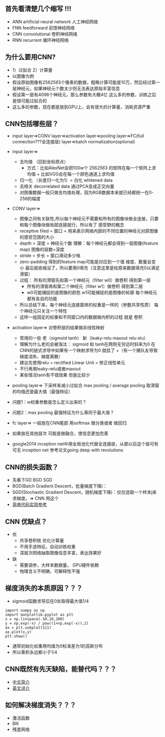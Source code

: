 ## 首先看清楚几个缩写 !!!
+ ANN artificial neural network 人工神经网络 
+ FNN feedforward 前馈神经网络 
+ CNN convolutional 卷积神经网络 
+ RNN recurrent 循环神经网络

## 为什么要用CNN? 
+ 1）过拟合 2）计算量
+ 以图像为例
+ 假设原始图像有256*256*3个像素的数据，粗略计算可能是10万，然后经过第一层神经元，如果神经元个数太少则无法表达原始丰富信息
+ 假设第一层有4096个神经元，那么参数有大概4亿 这么多的参数，训练之后是很可能过拟合的
+ 这么多的参数，现在都是放到GPU上，会有很大的计算量，消耗资源严重

## CNN包括哪些层？
+ input layer=>CONV layer=>activation layer=>pooling layer=>FC(full connection???全连接层) layer=>batch normalization(optional)
+ input layer=> 
  + 去均值 （回到坐标原点） 
    + 方式：比如AlexNet会把100w个 256*256*3 的矩阵在每一个矩阵上求均值
          + 比如VGG会在每一个颜色通道上求均值
  + 归一化 （长度归一化为1）=   白化 whitened data
  + 去相关 decorrelated data 通过PCA变成正交向量 
  + 对图像数据一般只做去均值处理，因为RGB数据本来就已经都统一在0-256的幅度
  
+ CONV layer=>
  + 图像之间有关联性,所以每个神经元不需要和所有的图像块做全连接，只要和每个图像块做局部连接就行，所以有了 感受野的概念
  + receptive filed = 窗口 = 用来表示网络内部的不同位置的神经元对原图像的感受范围的大小
  + depth = 深度 = 神经元个数 理解：每个神经元都会得到一层图像(feature map) 图像的层数=深度
  + stride = 步长 = 窗口滑动多少格
  + zero-padding 得到的feature map可能是对应到一个值 维度、数量会变小 最后就收缩没了，所以要用0填充（注意这里是给原来数据填充0以满足滑窗）
  + 过程： 所有的滑窗先和第一个神经元（filter w0）做卷积 得到第一层
       + 所有的滑窗再和第二个神经元（filter w1）做卷积 得到第二层
       + w0可能捕捉的是图像的颜色  w1可能捕捉的是图像的轮廓 每个神经元都有各自的功能
  + 所以总结下来，每个神经元连接窗体的权重是一样的（参数共享性质） 每个神经元只关注一个特性 
  + 这样一组固定的权重和不同窗口内的数据做内积的过程 就是 卷积

+ activation layer=> 对卷积层的结果做非线性映射  
  + 常用的一些 老（sigmoid  tanh） 新（leaky-relu maxout relu elu）
  + 理解为什么老的会被淘汰： sigmoid 和 tanh在两侧无穷远时斜率为0 在CNN的链式求导中如果有一个映射求导为0 就挂了
  +（有一个猪队友导致梯度消失、梯度离散）
  + 建议先使用relu = rectified Linear Unit = 修正线性单元
  + 不行再用leaky-relu或者maxout
  + 某些情况tanh有不错效果 但是比较少
  
+ pooling layer=> 下采样来减小过拟合 max pooling / average pooling  取滑窗的均值还是最大值（最强特征）
 + 问题1：w权重参数是怎么定义出来的？
 + 问题2：max pooling 最强特征为什么等同于最大值？
 
+ fc layer=> 一般放在CNN尾部 用softmax 做分类或者 做回归
 + 如果放在其他层次 可能是做融合，使信息更加完善
 + google2014 inception net中用全局池化代替全连接层，从那以后这个层可有可无 inception net 参考论文going deep with revolutions

##  CNN的损失函数？
+ 先看下GD BGD SGD
+ BGD(Batch Gradient Descent，批量梯度下降)：
+ SGD(Stochastic Gradient Descent，随机梯度下降)：仅仅选取一个样本j来求梯度。=> CNN 用这个
+ [简单代码实现参考](https://github.com/Malvtrics/ML/blob/master/%E5%87%A0%E7%A7%8D%E9%9A%8F%E6%9C%BA%E6%A2%AF%E5%BA%A6%E4%B8%8B%E9%99%8D%E8%AF%95%E9%AA%8C.py)

## CNN 优缺点？
+ 优
  + 共享卷积核 优化计算量 
  + 不用手选特征，自动训练权重  
  + 深层次网络抽取图像信息丰富，表达效果好
+ 缺
  + 需要调参，大样本数据量， GPU硬件依赖
  + 物理含义不明确，可解释性不强

## 梯度消失的本质原因？？？
+ sigmoid函数求导后在0处取得最大值1/4
<pre><code>import numpy as np
import matplotlib.pyplot as plt
x = np.linspace(-10,10,200)
y = np.exp(-x) / pow((1+np.exp(-x)),2)
ax = plt.subplot(111)
ax.plot(x,y)
plt.show()</code></pre>
+ 通常初始化权重用均值为0标准差为1的高斯分布
+ 所以乘积永远都小于1/4

## CNN既然有先天缺陷，能替代吗？？？
+ [中文简介](https://baijiahao.baidu.com/s?id=1634461796649152771&wfr=spider&for=pc)
+ [英文详介](https://medium.com/ai%C2%B3-theory-practice-business/understanding-hintons-capsule-networks-part-i-intuition-b4b559d1159b)

## 如何解决梯度消失？？？
+ 激活函数
+ BN
+ 残差网络
